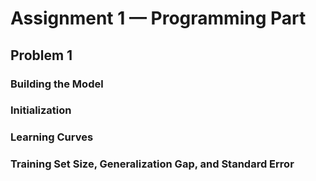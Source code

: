 # Assignment 1 &mdash; Programming Part

## Problem 1

### Building the Model 

### Initialization

### Learning Curves

### Training Set Size, Generalization Gap, and Standard Error
